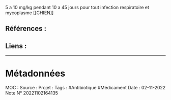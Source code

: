5 a 10 mg/kg pendant 10 a 45 jours pour tout infection respiratoire et mycoplasme [[CHIEN]]

## Références :
>
 

## Liens :




***
# Métadonnées
MOC : 
Source :
Projet :
Tags : #Antibiotique #Médicament 
Date : 02-11-2022
Note N° 20221102164135